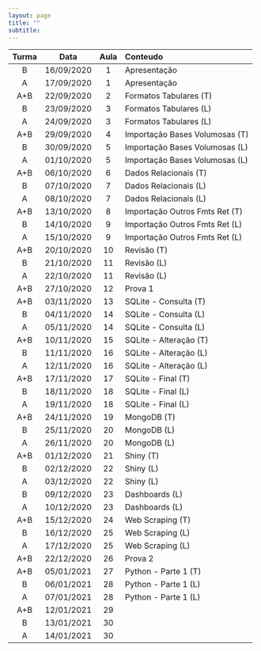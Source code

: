 ```yaml
---
layout: page
title: ""
subtitle:
---
```


|Turma  | Data 	     | Aula   	| Conteudo 	                     |
|:-----:|:------:    |:--------:|:----------	                   |
|B      | 16/09/2020 |   1     	|  Apresentação                  |
|A      | 17/09/2020 |   1     	|  Apresentação                  |
|A+B    | 22/09/2020 |   2     	|  Formatos Tabulares (T)        |
|B      | 23/09/2020 |   3     	|  Formatos Tabulares (L)        |
|A      | 24/09/2020 |   3     	|  Formatos Tabulares (L)        |
|A+B    | 29/09/2020 |   4     	|  Importação Bases Volumosas (T)|
|B      | 30/09/2020 |   5     	|  Importação Bases Volumosas (L)|
|A      | 01/10/2020 |   5     	|  Importação Bases Volumosas (L)|
|A+B    | 06/10/2020 |   6     	|  Dados Relacionais (T)         |
|B      | 07/10/2020 |   7     	|  Dados Relacionais (L)         |
|A      | 08/10/2020 |   7     	|  Dados Relacionais (L)         |
|A+B    | 13/10/2020 |   8     	|  Importação Outros Fmts Ret (T)|
|B      | 14/10/2020 |   9     	|  Importação Outros Fmts Ret (L)|
|A      | 15/10/2020 |   9     	|  Importação Outros Fmts Ret (L)|
|A+B    | 20/10/2020 |   10    	|  Revisão (T)                   |
|B      | 21/10/2020 |   11    	|  Revisão (L)                   |
|A      | 22/10/2020 |   11    	|  Revisão (L)                   |
|A+B    | 27/10/2020 |   12    	|  Prova 1                       |
|A+B    | 03/11/2020 |   13    	|  SQLite - Consulta (T)         |
|B      | 04/11/2020 |   14    	|  SQLite - Consulta (L)         |
|A      | 05/11/2020 |   14    	|  SQLite - Consulta (L)         |
|A+B    | 10/11/2020 |   15    	|  SQLite - Alteração (T)        |
|B      | 11/11/2020 |   16    	|  SQLite - Alteração (L)        |
|A      | 12/11/2020 |   16    	|  SQLite - Alteração (L)        |
|A+B    | 17/11/2020 |   17    	|  SQLite - Final (T)            |
|B      | 18/11/2020 |   18    	|  SQLite - Final (L)            |
|A      | 19/11/2020 |   18    	|  SQLite - Final (L)            |
|A+B    | 24/11/2020 |   19    	|  MongoDB (T)                   |
|B      | 25/11/2020 |   20    	|  MongoDB (L)                   |
|A      | 26/11/2020 |   20    	|  MongoDB (L)                   |
|A+B    | 01/12/2020 |   21    	|  Shiny (T)                     |
|B      | 02/12/2020 |   22    	|  Shiny (L)                     |
|A      | 03/12/2020 |   22    	|  Shiny (L)                     |
|B      | 09/12/2020 |   23    	|  Dashboards (L)                |
|A      | 10/12/2020 |   23    	|  Dashboards (L)                |
|A+B    | 15/12/2020 |   24    	|  Web Scraping (T)              |
|B      | 16/12/2020 |   25    	|  Web Scraping (L)              |
|A      | 17/12/2020 |   25    	|  Web Scraping (L)              |
|A+B    | 22/12/2020 |   26    	|  Prova 2                       |
|A+B    | 05/01/2021 |   27    	|  Python - Parte 1 (T)          |
|B      | 06/01/2021 |   28    	|  Python - Parte 1 (L)          |
|A      | 07/01/2021 |   28    	|  Python - Parte 1 (L)          |
|A+B    | 12/01/2021 |   29    	|                                |
|B      | 13/01/2021 |   30    	|                                |
|A      | 14/01/2021 |   30    	|                                |
